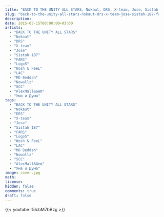 ```yaml
---
title: "BACK TO THE UNITY ALL STARS, Nokaut, DRS, X-team, Jose, Sistah 187, FARS, Logo5, Wosh & FeeL, LAC, MD Beddah, Nowallz, SCC, AlexMall&Gem, Ума и Дума - BACK TO THE UNITY" 
slug: "back-to-the-unity-all-stars-nokaut-drs-x-team-jose-sistah-187-fars-logo5-wosh-feel-lac-md-beddah-nowallz-scc-alexmallgem-uma-i-duma-back-to-the-unity"
description: 
date: 2015-05-15T00:00:00+03:00
artists:
  - "BACK TO THE UNITY ALL STARS"
  - "Nokaut"
  - "DRS"
  - "X-team"
  - "Jose"
  - "Sistah 187"
  - "FARS"
  - "Logo5"
  - "Wosh & FeeL"
  - "LAC"
  - "MD Beddah"
  - "Nowallz"
  - "SCC"
  - "AlexMall&Gem"
  - "Ума и Дума"
tags:
  - "BACK TO THE UNITY ALL STARS"
  - "Nokaut"
  - "DRS"
  - "X-team"
  - "Jose"
  - "Sistah 187"
  - "FARS"
  - "Logo5"
  - "Wosh & FeeL"
  - "LAC"
  - "MD Beddah"
  - "Nowallz"
  - "SCC"
  - "AlexMall&Gem"
  - "Ума и Дума"
image: cover.jpg
math: 
license: 
hidden: false
comments: true
draft: false
---
```


{{< youtube r5IcbM7bBzg >}}
